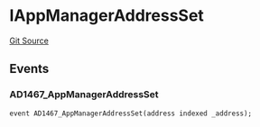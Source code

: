 # IAppManagerAddressSet
[Git Source](https://github.com/thrackle-io/forte-rules-engine/blob/9e3814d522f1469f798bac69a12de09ee849e2da/src/common/IEvents.sol)


## Events
### AD1467_AppManagerAddressSet

```solidity
event AD1467_AppManagerAddressSet(address indexed _address);
```

